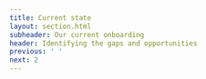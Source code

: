 ```yaml
---
title: Current state
layout: section.html
subheader: Our current onboarding
header: Identifying the gaps and opportunities
previous: ' '
next: 2
---
```

